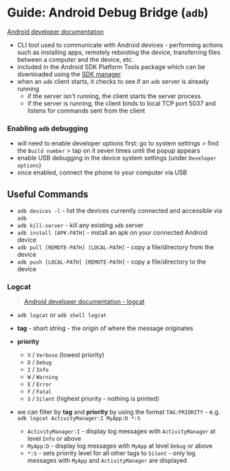 # Guide: Android Debug Bridge (`adb`)

[Android developer documentation](https://developer.android.com/tools/adb)

- CLI tool used to communicate with Android devices - performing actions such as installing apps, remotely rebooting the device, transferring files between a computer and the device, etc.
- included in the Android SDK Platform Tools package which can be downloaded using the [SDK manager](https://developer.android.com/studio/intro/update?_gl=1*1mc64i8*_up*MQ..*_ga*MTE2MjI5OTI4Ny4xNzM3NDEzNzk1*_ga_6HH9YJMN9M*MTczNzQxMzc5NS4xLjAuMTczNzQxMzc5NS4wLjAuMTY3NDkzNjE4Mw..#sdk-manager)
- when an `adb` client starts, it checks to see if an `adb` server is already running
  - if the server isn't running, the client starts the server process
  - if the server is running, the client binds to local TCP port 5037 and listens for commands sent from the client
 
### Enabling `adb` debugging

- will need to enable developer options first: go to system settings > find the `Build number` > tap on it seven times until the popup appears
- enable USB debugging in the device system settings (under `Developer options`)
- once enabled, connect the phone to your computer via USB

## Useful Commands

- `adb devices -l` - list the devices currently connected and accessible via `adb`
- `adb kill-server` - kill any existing `adb` server
- `adb install [APK-PATH]` - install an apk on your connected Android device
- `adb pull [REMOTE-PATH] [LOCAL-PATH]` - copy a file/directory from the device
- `adb push [LOCAL-PATH] [REMOTE-PATH]` - copy a file/directory to the device

### Logcat

> [Android developer documentation - logcat](https://developer.android.com/tools/logcat)

- `adb logcat` or `adb shell logcat`

- **tag** - short string - the origin of where the message originates
  
- **priority**
  - `V` / `Verbose` (lowest priority)
  - `D` / `Debug`
  - `I` / `Info`
  - `W` / `Warning`
  - `E` / `Error`
  - `F` / `Fatal`
  - `S` / `Silent` (highest priority - nothing is printed)
    
- we can filter by **tag** and **priority** by using the format `TAG:PRIORITY` - e.g. `adb logcat ActivityManager:I MyApp:D *:S`

  - `ActivityManager:I` - display log messages with `ActivityManager` at level `Info` or above
  - `MyApp:D` - display log messages with `MyApp` at level `Debug` or above
  - `*:S` - sets priority level for all other tags to `Silent` - only log messages with `MyApp` and `ActivityManager` are displayed
 

